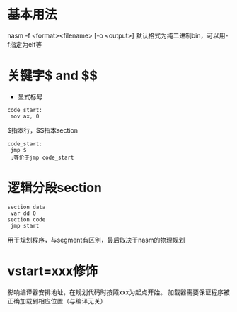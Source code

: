 # 基本用法

nasm -f \<format\>\<filename> \[-o \<output\>\]
默认格式为纯二进制bin，可以用-f指定为elf等

# 关键字$ and \$\$

- 显式标号

```
code_start:
 mov ax, 0
```

$指本行，\$\$指本section

```
code_start:
 jmp $
 ;等价于jmp code_start
```

# 逻辑分段section

```
section data 
 var dd 0 
section code 
 jmp start
```

用于规划程序，与segment有区别，最后取决于nasm的物理规划

# vstart=xxx修饰

影响编译器安排地址，在规划代码时按照xxx为起点开始。
加载器需要保证程序被正确加载到相应位置（与编译无关）
